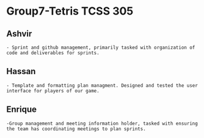 # Group7-Tetris TCSS 305
  ## Ashvir
    - Sprint and github management, primarily tasked with organization of code and deliverables for sprints.
##  Hassan
    - Template and formatting plan managment. Designed and tested the user interface for players of our game.
##  Enrique
    -Group management and meeting information holder, tasked with ensuring the team has coordinating meetings to plan sprints.

